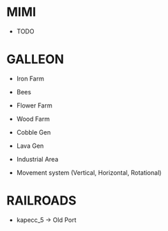 # MIMI

- TODO

# GALLEON

- Iron Farm

- Bees

- Flower Farm

- Wood Farm

- Cobble Gen

- Lava Gen

- Industrial Area

- Movement system (Vertical, Horizontal, Rotational)

# RAILROADS

- kapecc_5 -> Old Port


